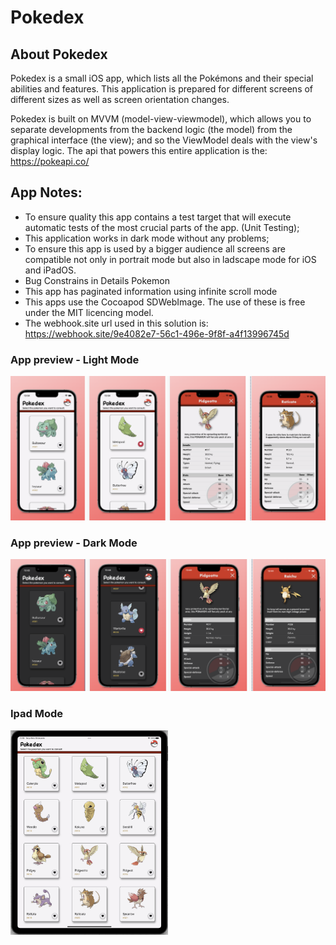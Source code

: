 # Pokedex

## About Pokedex
Pokedex is a small iOS app, which lists all the Pokémons and their special abilities and features.
This application is prepared for different screens of different sizes as well as screen orientation changes.

Pokedex is built on MVVM (model-view-viewmodel), which allows you to separate developments from the backend logic (the model) from the graphical interface (the view); and so the ViewModel deals with the view's display logic.
The api that powers this entire application is the: https://pokeapi.co/


## App Notes:
- To ensure quality this app contains a test target that will execute automatic tests of the most crucial parts of the app. (Unit Testing);
- This application works in dark mode without any problems;
- To ensure this app is used by a bigger audience all screens are compatible not only in portrait mode but also in ladscape mode for iOS and iPadOS.
- Bug Constrains in Details Pokemon
- This app has paginated information using infinite scroll mode
- This apps use the Cocoapod SDWebImage. The use of these is free under the MIT licencing model.
- The webhook.site url used in this solution is: https://webhook.site/9e4082e7-56c1-496e-9f8f-a4f13996745d


### App preview - Light Mode 
![App](./screenshots/1.png)

### App preview - Dark Mode 
![App](./screenshots/2.png)

### Ipad Mode
<img src="./screenshots/3.png" align="center" width="50%"/>
